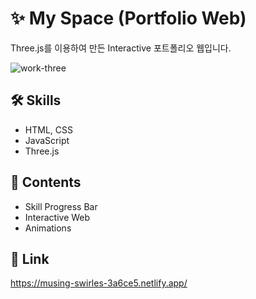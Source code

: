 # ✨ My Space (Portfolio Web) 
Three.js를 이용하여 만든 Interactive 포트폴리오 웹입니다.

 ![work-three](https://user-images.githubusercontent.com/77109766/155532433-1f7c7a93-6827-4de0-9071-e309722c3bd6.JPG)

## 🛠 Skills
<ul>
 <li>HTML, CSS</li>
 <li>JavaScript</li>
 <li>Three.js</li>
</ul>
 
 ## 📑 Contents
 <ul>
 <li>Skill Progress Bar</li>
 <li>Interactive Web</li>
 <li>Animations</li>
 </ul>
 
 ## 👀 Link
https://musing-swirles-3a6ce5.netlify.app/
